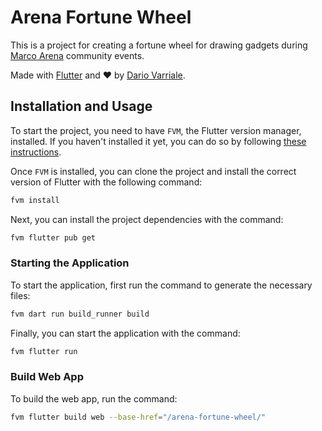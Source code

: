# Arena Fortune Wheel

This is a project for creating a fortune wheel for drawing gadgets during [Marco Arena](https://www.linkedin.com/in/marcoarena) community events.

Made with [Flutter](https://flutter.dev/) and ❤️ by [Dario Varriale](https://www.linkedin.com/in/dario-varriale/).

## Installation and Usage

To start the project, you need to have `FVM`, the Flutter version manager, installed. If you haven't installed it yet, you can do so by following [these instructions](https://fvm.app/documentation/getting-started/installation).

Once `FVM` is installed, you can clone the project and install the correct version of Flutter with the following command:

```bash
fvm install
```

Next, you can install the project dependencies with the command:

```bash
fvm flutter pub get
```

### Starting the Application

To start the application, first run the command to generate the necessary files:

```bash
fvm dart run build_runner build
```

Finally, you can start the application with the command:

```bash
fvm flutter run
```

### Build Web App

To build the web app, run the command:

```bash
fvm flutter build web --base-href="/arena-fortune-wheel/"
```
